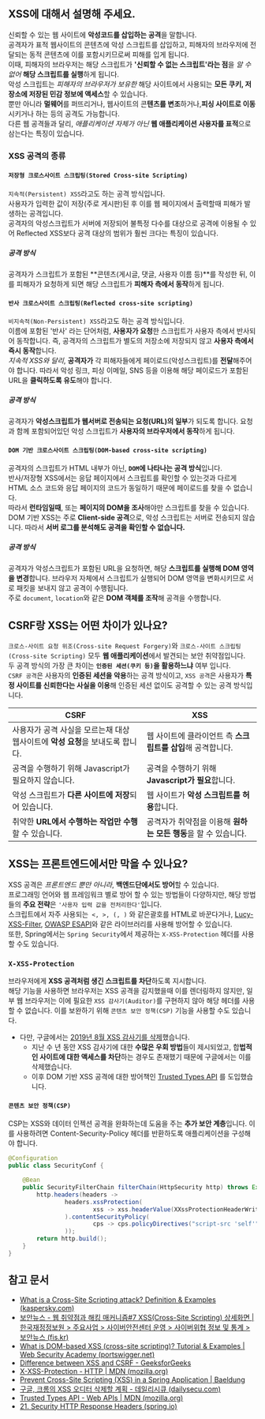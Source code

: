## XSS에 대해서 설명해 주세요.
신뢰할 수 있는 웹 사이트에 **악성코드를 삽입하는 공격**을 말합니다.  
공격자가 표적 웹사이트의 콘텐츠에 악성 스크립트를 삽입하고, 피해자의 브라우저에 전달되는 동적 콘텐츠에 이를 포함시키므로써 피해를 입게 됩니다.  
이때, 피해자의 브라우저는 해당 스크립트가 **'신뢰할 수 없는 스크립트'라는 점**을 *알 수 없어* **해당 스크립트를 실행**하게 됩니다.  
악성 스크립트는 *피해자의 브라우저가 보유한* 해당 사이트에서 사용되는 **모든 쿠키, 저장소에 저장된 민감 정보에 액세스**할 수 있습니다.  
뿐만 아니라 **멀웨어**를 퍼뜨리거나, 웹사이트의 콘**텐츠를 변조**하거나,**피싱 사이트로 이동**시키거나 하는 등의 공격도 가능합니다.  
다른 웹 공격들과 달리, *애플리케이션 자체가 아닌* **웹 애플리케이션 사용자를 표적**으로 삼는다는 특징이 있습니다.  
### XSS 공격의 종류
#### `저장형 크로스사이트 스크립팅(Stored Cross-site Scripting)`
`지속적(Persistent) XSS`라고도 하는 공격 방식입니다.  
사용자가 입력한 값이 저장(주로 게시판)된 후 이를 웹 페이지에서 출력할때 피해가 발생하는 공격입니다.  
공격자의 악성스크립트가 서버에 저장되어 불특정 다수를 대상으로 공격에 이용될 수 있어 Reflected XSS보다 공격 대상의 범위가 훨씬 크다는 특징이 있습니다.  
##### 공격 방식
공격자가 스크립트가 포함된 **콘텐츠(게시글, 댓글, 사용자 이름 등)**를 작성한 뒤, 이를 피해자가 요청하게 되면 해당 스크립트가 **피해자 측에서 동작**하게 됩니다.
#### `반사 크로스사이트 스크립팅(Reflected cross-site scripting)`
`비지속적(Non-Persistent) XSS`라고도 하는 공격 방식입니다.  
이름에 포함된 '반사' 라는 단어처럼, **사용자가 요청**한 스크립트가 사용자 측에서 반사되어 동작합니다. 즉, 공격자의 스크립트가 별도의 저장소에 저장되지 않고 **사용자 측에서 즉시 동작**합니다.  
*지속적 XSS와 달리*, **공격자가** 각 피해자들에게 페이로드(악성스크립트)를 **전달**해주어야 합니다. 따라서 악성 링크, 피싱 이메일, SNS 등을 이용해 해당 페이로드가 포함된 URL을 **클릭하도록 유도**해야 합니다.  
##### 공격 방식
공격자가 **악성스크립트가 웹서버로 전송되는 요청(URL)의 일부**가 되도록 합니다. 요청과 함께 포함되어있던 악성 스크립트가 **사용자의 브라우저에서 동작**하게 됩니다.  
#### `DOM 기반 크로스사이트 스크립팅(DOM-based cross-site scripting)`
공격자의 스크립트가 HTML 내부가 아닌, **`DOM`에 나타나는 공격 방식**입니다.  
반사/저장형 XSS에서는 응답 페이지에서 스크립트를 확인할 수 있는것과 다르게 HTML 소스 코드와 응답 페이지의 코드가 동일하기 때문에 페이로드를 찾을 수 없습니다.  
따라서 **런타임일때**, 또는 **페이지의 DOM을 조사**해야만 스크립트를 찾을 수 있습니다.  
DOM 기반 XSS는 주로 **Client-side 공격**으로, 악성 스크립트는 서버로 전송되지 않습니다. 따라서 **서버 로그를 분석해도 공격을 확인할 수 없습니다.**  
##### 공격 방식
공격자가 악성스크립트가 포함된 URL을 요청하면, 해당 **스크립트를 실행해 DOM 영역을 변경**합니다. 브라우저 자체에서 스크립트가 실행되어 DOM 영역을 변화시키므로 서로 패킷을 보내지 않고 공격이 수행됩니다.  
주로 `document`, `location`와 같은 **DOM 객체를 조작**해 공격을 수행합니다.  
## CSRF랑 XSS는 어떤 차이가 있나요?
`크로스-사이트 요청 위조(Cross-site Request Forgery)`와 `크로스-사이트 스크립팅(Cross-site Scripting)` 모두 **웹 애플리케이션**에서 발견되는 보안 취약점입니다.  
두 공격 방식의 가장 큰 차이는 **`인증된 세션(쿠키 등)`을 활용하느냐** 여부 입니다.  
 `CSRF 공격`은 사용자의 **인증된 세션을 악용**하는 공격 방식이고, `XSS 공격`은 사용자가 **특정 사이트를 신뢰한다는 사실을 이용**해 인증된 세션 없이도 공격할 수 있는 공격 방식입니다.  

| CSRF                               | XSS                                        |
| ---------------------------------- | ------------------------------------------ |
| 사용자가 공격 사실을 모르는채 대상 웹사이트에 **악성 요청**을 보내도록 합니다.    | 웹 사이트에 클라이언트 측 **스크립트를 삽입**해 공격합니다. |
| 공격을 수행하기 위해 Javascript가 필요하지 않습니다. | 공격을 수행하기 위해 **Javascript가 필요**합니다.             |
| 악성 스크립트가 **다른 사이트에 저장**되어 있습니다.        | 웹 사이트가 **악성 스크립트를 허용**합니다.                     |
| 취약한 **URL에서 수행하는 작업만 수행**할 수 있습니다.     | 공격자가 취약점을 이용해 **원하는 모든 행동**을 할 수 있습니다.         |

## XSS는 프론트엔드에서만 막을 수 있나요?
XSS 공격은 *프론트엔드 뿐만 아니라*, **백엔드단에서도 방어**할 수 있습니다.  
프로그래밍 언어와 웹 프레임워크 별로 방어 할 수 있는 방법들이 다양하지만, 해당 방법들의 **주요 전략**은 `'사용자 입력 값을 전처리한다'`입니다.  
스크립트에서 자주 사용되는` <, >, (, )` 와 같은괄호를 HTML로 바꾼다거나, [Lucy-XSS-Filter](https://github.com/naver/lucy-xss-filter), [OWASP ESAPI](https://github.com/ESAPI/esapi-java-legacy)와 같은 라이브러리를 사용해 방어할 수 있습니다.  
또한, Spring에서는 `Spring Security`에서 제공하는 `X-XSS-Protection` 헤더를 사용할 수도 있습니다.  
### `X-XSS-Protection`
브라우저에게 **XSS 공격처럼 생긴 스크립트를 차단**하도록 지시합니다.  
해당 기능을 사용하면 브라우저는 XSS 공격을 감지했을때 이를 렌더링하지 않지만, 일부 웹 브라우저는 이에 필요한 `XSS 감사기(Auditor)`를 구현하지 않아 해당 헤더를 사용할 수 없습니다. 이를 보완하기 위해 `콘텐츠 보안 정책(CSP)` 기능을 사용할 수도 있습니다.  
- 다만, 구글에서는 [2019년 8월 XSS 감사기를 삭제](https://www.chromium.org/developers/design-documents/xss-auditor/)했습니다.
	- 지난 수 년 동안 XSS 감사기에 대한 **수많은 우회 방법**들이 제시되었고, 합**법적인 사이트에 대한 액세스를 차단**하는 경우도 존재했기 때문에 구글에서는 이를 삭제했습니다.
	- 이후 DOM 기반 XSS 공격에 대한 방어책인 [Trusted Types API](https://developer.mozilla.org/en-US/docs/Web/API/Trusted_Types_API) 를 도입했습니다.
#### `콘텐츠 보안 정책(CSP)`
CSP는 XSS와 데이터 인젝션 공격을 완화하는데 도움을 주는 **추가 보안 계층**입니다. 이를 사용하려면 Content-Security-Policy 헤더를 반환하도록 애플리케이션을 구성해야 합니다.
```java
@Configuration
public class SecurityConf {

    @Bean
    public SecurityFilterChain filterChain(HttpSecurity http) throws Exception {
        http.headers(headers ->
                headers.xssProtection(
                        xss -> xss.headerValue(XXssProtectionHeaderWriter.HeaderValue.ENABLED_MODE_BLOCK)
                ).contentSecurityPolicy(
                        cps -> cps.policyDirectives("script-src 'self'")
                ));
        return http.build();
    }
}
```

## 참고 문서
- [What is a Cross-Site Scripting attack? Definition & Examples (kaspersky.com)](https://usa.kaspersky.com/resource-center/definitions/what-is-a-cross-site-scripting-attack)
- [보안뉴스 - 웹 취약점과 해킹 매커니즘#7 XSS(Cross-Site Scripting) 상세화면 | 한국재정정보원 > 주요사업 > 사이버안전센터 운영 > 사이버위협 정보 및 통계 > 보안뉴스 (fis.kr)](https://www.fis.kr/ko/major_biz/cyber_safety_oper/attack_info/security_news?articleSeq=3408)
- [What is DOM-based XSS (cross-site scripting)? Tutorial & Examples | Web Security Academy (portswigger.net)](https://portswigger.net/web-security/cross-site-scripting/dom-based)
- [Difference between XSS and CSRF - GeeksforGeeks](https://www.geeksforgeeks.org/difference-between-xss-and-csrf/)
- [X-XSS-Protection - HTTP | MDN (mozilla.org)](https://developer.mozilla.org/en-US/docs/Web/HTTP/Headers/X-XSS-Protection)
- [Prevent Cross-Site Scripting (XSS) in a Spring Application | Baeldung](https://www.baeldung.com/spring-prevent-xss)
- [구글, 크롬의 XSS 오디터 삭제할 계획 - 데일리시큐 (dailysecu.com)](https://www.dailysecu.com/news/articleView.html?idxno=55207)
- [Trusted Types API - Web APIs | MDN (mozilla.org)](https://developer.mozilla.org/en-US/docs/Web/API/Trusted_Types_API)
- [21. Security HTTP Response Headers (spring.io)](https://docs.spring.io/spring-security/site/docs/5.0.x/reference/html/headers.html#headers-xss-protection)